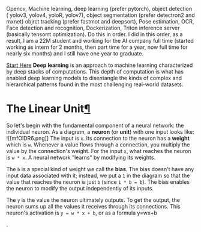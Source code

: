 Opencv, Machine learning, deep learning (prefer pytorch), object detection ( yolov3, yolov4, yoloR, yolov7), object segmentation (prefer detectron2 and mxnet) objrct tracking (prefer fastmot and deepsort), Pose estimation, OCR, Face detection and recognition, Dockerization, Triton inference server (basically tensorrt optimization). Do this in order. I did in this order, as a result, I am a 22M student and working for the AI company full time (started working as intern for 2 months, then part time for a year, now full time for nearly six months) and I still have one year to graduate.

[Start Here](https://machinelearningmastery.com/what-is-deep-learning/)
**Deep learning** is an approach to machine learning characterized by deep stacks of computations. This depth of computation is what has enabled deep learning models to disentangle the kinds of complex and hierarchical patterns found in the most challenging real-world datasets.

# The Linear Unit[¶](https://www.kaggle.com/code/ryanholbrook/a-single-neuron#The-Linear-Unit)

So let's begin with the fundamental component of a neural network: the individual neuron. As a diagram, a **neuron** (or **unit**) with one input looks like:
![[mfOlDR6.png]]
The input is `x`. Its connection to the neuron has a **weight** which is `w`. Whenever a value flows through a connection, you multiply the value by the connection's weight. For the input `x`, what reaches the neuron is `w * x`. A neural network "learns" by modifying its weights.

The `b` is a special kind of weight we call the **bias**. The bias doesn't have any input data associated with it; instead, we put a `1` in the diagram so that the value that reaches the neuron is just `b` (since `1 * b = b`). The bias enables the neuron to modify the output independently of its inputs.

The `y` is the value the neuron ultimately outputs. To get the output, the neuron sums up all the values it receives through its connections. This neuron's activation is `y = w * x + b`, or as a formula y=wx+b

.